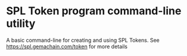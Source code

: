 # SPL Token program command-line utility

A basic command-line for creating and using SPL Tokens.  See https://spl.gemachain.com/token for more details
